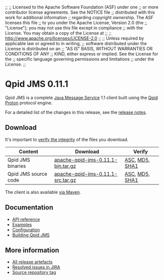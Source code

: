 ;;
;; Licensed to the Apache Software Foundation (ASF) under one
;; or more contributor license agreements.  See the NOTICE file
;; distributed with this work for additional information
;; regarding copyright ownership.  The ASF licenses this file
;; to you under the Apache License, Version 2.0 (the
;; "License"); you may not use this file except in compliance
;; with the License.  You may obtain a copy of the License at
;; 
;;   http://www.apache.org/licenses/LICENSE-2.0
;; 
;; Unless required by applicable law or agreed to in writing,
;; software distributed under the License is distributed on an
;; "AS IS" BASIS, WITHOUT WARRANTIES OR CONDITIONS OF ANY
;; KIND, either express or implied.  See the License for the
;; specific language governing permissions and limitations
;; under the License.
;;

# Qpid JMS 0.11.1

Qpid JMS is a complete [Java Message Service][jms] 1.1 client built
using the [Qpid Proton]({{site_url}}/proton/index.html) protocol engine.

For a detailed list of the changes in this release, see the [release
notes](release-notes.html).

[jms]: http://en.wikipedia.org/wiki/Java_Message_Service

## Download

It's important to [verify the
integrity]({{site_url}}/download.html#verify-what-you-download) of the
files you download.

| Content | Download | Verify |
|---------|----------|--------|
| Qpid JMS binaries | [apache-qpid-jms-0.11.1-bin.tar.gz](http://archive.apache.org/dist/qpid/jms/0.11.1/apache-qpid-jms-0.11.1-bin.tar.gz) | [ASC](https://archive.apache.org/dist/qpid/jms/0.11.1/apache-qpid-jms-0.11.1-bin.tar.gz.asc), [MD5](https://archive.apache.org/dist/qpid/jms/0.11.1/apache-qpid-jms-0.11.1-bin.tar.gz.md5), [SHA1](https://archive.apache.org/dist/qpid/jms/0.11.1/apache-qpid-jms-0.11.1-bin.tar.gz.sha1) |
| Qpid JMS source code | [apache-qpid-jms-0.11.1-src.tar.gz](http://archive.apache.org/dist/qpid/jms/0.11.1/apache-qpid-jms-0.11.1-src.tar.gz) | [ASC](https://archive.apache.org/dist/qpid/jms/0.11.1/apache-qpid-jms-0.11.1-src.tar.gz.asc), [MD5](https://archive.apache.org/dist/qpid/jms/0.11.1/apache-qpid-jms-0.11.1-src.tar.gz.md5), [SHA1](https://archive.apache.org/dist/qpid/jms/0.11.1/apache-qpid-jms-0.11.1-src.tar.gz.sha1) |

The client is also available [via Maven]({{site_url}}/maven.html).

## Documentation


<div class="two-column" markdown="1">

 - [API reference](http://docs.oracle.com/javaee/1.4/api/javax/jms/package-summary.html)
 - [Examples](https://github.com/apache/qpid-jms/tree/0.11.1/qpid-jms-examples)
 - [Configuration](docs/index.html)
 - [Building Qpid JMS](building.html)

</div>


## More information

 - [All release artefacts](http://archive.apache.org/dist/qpid/jms/0.11.1)
 - [Resolved issues in JIRA](https://issues.apache.org/jira/issues/?jql=project+%3D+QPIDJMS+AND+fixVersion+%3D+%270.11.1%27+AND+resolution+%3D+%27fixed%27+ORDER+BY+priority+DESC)
 - [Source repository tag](https://git-wip-us.apache.org/repos/asf/qpid-jms.git/tree/refs/tags/0.11.1)

<script type="text/javascript">
  _deferredFunctions.push(function() {
      if ("0.11.1" === "{{current_jms_release}}") {
          _modifyCurrentReleaseLinks();
      }
  });
</script>